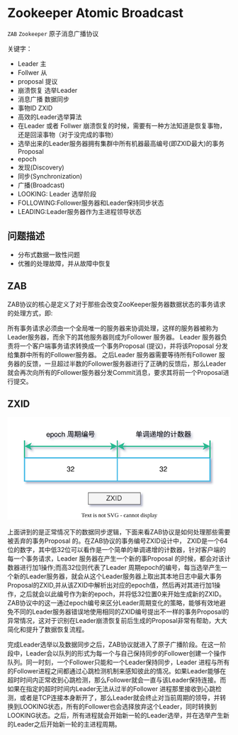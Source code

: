 # Zookeeper Atomic Broadcast

`ZAB` `Zookeeper` 原子消息广播协议

关键字：

- Leader 主
- Follwer 从
- proposal 提议
- 崩溃恢复 选举Leader
- 消息广播 数据同步
- 事物ID ZXID
- 高效的Leader选举算法
- 在Leader 或者 Follwer 崩溃恢复的时候，需要有一种方法知道是恢复事物，还是回滚事物（对于没完成的事物）
- 选举出来的Leader服务器拥有集群中所有机器最高编号(即ZXID最大)的事务Proposal
- epoch
- 发现(Discovery)
- 同步(Synchronization)
- 广播(Broadcast)
- LOOKING: Leader 选举阶段
- FOLLOWING:Follower服务器和Leader保持同步状态
- LEADING:Leader服务器作为主进程领导状态

## 问题描述

- 分布式数据一致性问题
- 优雅的处理故障，并从故障中恢复

## ZAB

ZAB协议的核心是定义了对于那些会改变ZooKeeper服务器数据状态的事务请求的处理方式，即:

所有事务请求必须由一个全局唯一的服务器来协调处理，这样的服务器被称为Leader服务器，而余下的其他服务器则成为Follower 服务器。
Leader 服务器负责将一个客户端事务请求转换成一个事务Proposal (提议)，并将该Proposal 分发给集群中所有的Follower服务器。
之后Leader 服务器需要等待所有Follower 服务器的反馈，一旦超过半数的Follower服务器进行了正确的反馈后，那么Leader就会再次向所有的Follower服务器分发Commit消息，要求其将前一个Proposal进行提交。

## ZXID

![zookeeper-zxid.drawio.svg](./images/zookeeper-zxid.drawio.svg)

上面讲到的是正常情况下的数据同步逻辑，下面来看ZAB协议是如何处理那些需要被丢弃的事务Proposal 的。在ZAB协议的事务编号ZXID设计中，
ZXID是一个64位的数字，其中低32位可以看作是一个简单的单调递增的计数器，针对客户端的每一个事务请求，Leader 服务器在产生一个新的事Proposal 的时候，都会对该计数器进行加1操作;而高32位则代表了Leader 周期epoch的编号，每当选举产生一个新的Leader服务器，就会从这个Leader服务器上取出其本地日志中最大事务Proposal的ZXID,并从该ZXID中解析出对应的epoch值，然后再对其进行加1操作，之后就会以此编号作为新的epoch，并将低32位置0来开始生成新的ZXID。ZAB协议中的这一通过epoch编号来区分Leader周期变化的策略，能够有效地避免不同的Leader服务器错误地使用相同的ZXID编号提出不一样的事务Proposal的异常情况，这对于识别在Leader崩溃恢复前后生成的Proposal非常有帮助，大大简化和提升了数据恢复流程。

完成Leader选举以及数据同步之后，ZAB协议就进入了原子广播阶段。在这一阶段中，Leader会以队列的形式为每一个与自己保持同步的Follower创建一个操作队列。同一时刻，一个Follower只能和一个Leader保持同步，Leader 进程与所有的Follower进程之间都通过心跳检测机制来感知彼此的情况。如果Leader能够在超时时间内正常收到心跳检测，那么Follower就会一直与该Leader保持连接。而如果在指定的超时时间内Leader无法从过半的Follower 进程那里接收到心跳检测，或者是TCP连接本身断开了，那么Leader就会终止对当前周期的领导，并转换到LOOKING状态，所有的Follower也会选择放弃这个Leader，同时转换到LOOKING状态。之后，所有进程就会开始新一轮的Leader选举，并在选举产生新的Leader之后开始新一轮的主进程周期。
